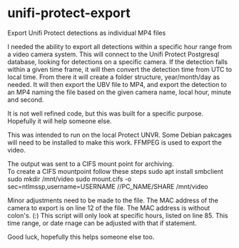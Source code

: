 # unifi-protect-export
Export Unifi Protect detections as individual MP4 files

I needed the ability to export all detections within a specific hour range from a video camera system.  This will connect to the Unifi Protect Postgresql database, looking for detections on a specific camera.  If the detection falls within a given time frame, it will then convert the detection time from UTC to local time.  From there it will create a folder structure, year/month/day as needed.  It will then export the UBV file to MP4, and export the detection to an MP4 naming the file based on the given camera name, local hour, minute and second.  

It is not well refined code, but this was built for a specific purpose.  Hopefully it will help someone else.

This was intended to run on the local Protect UNVR.  Some Debian pakcages will need to be installed to make this work.  FFMPEG is used to export the video.

The output was sent to a CIFS mount point for archiving.  
To create a CIFS mountpoint follow these steps
sudo apt install smbclient
sudo mkdir /mnt/video
sudo mount.cifs -o sec=ntlmssp,username=USERNAME //PC_NAME/SHARE /mnt/video

Minor adjustments need to be made to the file.  The MAC address of the camera to export is on line 12 of the file.  The MAC address is without colon's. (:)
This script will only look at specific hours, listed on line 85.  This time range, or date rnage can be adjusted with that if statement.

Good luck, hopefully this helps someone else too.
